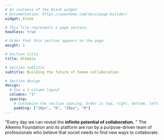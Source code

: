 ```yaml
---
# An instance of the Blank widget.
# Documentation: https://wowchemy.com/docs/page-builder/
widget: blank

# This file represents a page section.
headless: true

# Order that this section appears on the page.
weight: 1

# Section title
title: Alkemio

# Section subtitle
subtitle: Building the future of human collaboration

# Section design
design:
  # Use a 1-column layout
  columns: "1"
  spacing:
    # Customize the section spacing. Order is top, right, bottom, left.
    padding: ["20px", "0", "20px", "0"]
---
```


<div class="col text-center">
  "Every day we can reveal the <b>infinite potential of collaboration.</b> " The Alkemio Foundation and its platform are run by a purpose-driven team of professionals who believe that societ needs to find new ways to collaborate.
</div>